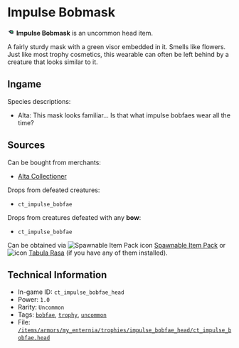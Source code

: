 # Impulse Bobmask

<img src="https://raw.githubusercontent.com/Ceterai/Enternia/main/items/armors/my_enternia/trophies/impulse_bobfae_head/icon.png" alt="Impulse Bobmask icon" loading="lazy" height="16px" width="auto" /> **Impulse Bobmask** is an uncommon head item.

A fairly sturdy mask with a green visor embedded in it. Smells like flowers.  
Just like most trophy cosmetics, this wearable can often be left behind by a creature that looks similar to it.

## Ingame

Species descriptions:

- Alta: This mask looks familiar... Is that what impulse bobfaes wear all the time?

## Sources

Can be bought from merchants:

- [Alta Collectioner](https://ceterai.github.io/MyEnternia/Wiki/AltaCollectioner)

Drops from defeated creatures:

- `ct_impulse_bobfae`

Drops from creatures defeated with any **bow**:

- `ct_impulse_bobfae`

Can be obtained via <img src="https://raw.githubusercontent.com/Silverfeelin/Starbound-SpawnableItemPack/master/interface/sip/iconSmall.png" alt="Spawnable Item Pack icon" width="18" height="14"/> [Spawnable Item Pack](https://steamcommunity.com/sharedfiles/filedetails/?id=733665104) or <img src="https://steamuserimages-a.akamaihd.net/ugc/263843960696222713/3EC9A7C005541F7D577EBCB8C5736B4EFC9973D6/" alt="icon" width="8" height="12"/> [Tabula Rasa](https://community.playstarbound.com/resources/the-tabula-rasa.3222/) (if you have any of them installed).

## Technical Information

- In-game ID: `ct_impulse_bobfae_head`
- Power: `1.0`
- Rarity: `Uncommon`
- Tags: [`bobfae`](https://ceterai.github.io/MyEnternia/Wiki/Tags/Bobfae), [`trophy`](https://ceterai.github.io/MyEnternia/Wiki/Tags/Trophy), [`uncommon`](https://ceterai.github.io/MyEnternia/Wiki/Tags/Uncommon)
- File: [`/items/armors/my_enternia/trophies/impulse_bobfae_head/ct_impulse_bobfae.head`](https://github.com/Ceterai/Enternia/blob/main/items/armors/my_enternia/trophies/impulse_bobfae_head/ct_impulse_bobfae.head)
